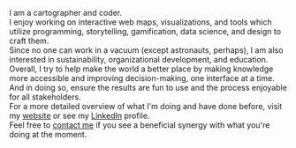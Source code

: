 I am a cartographer and coder.
<br>I enjoy working on interactive web maps, visualizations, and tools which utilize programming, storytelling, gamification, data science, and design to craft them.
<br>Since no one can work in a vacuum (except astronauts, perhaps), I am also interested in sustainability, organizational development, and education.
<br>Overall, I try to help make the world a better place by making knowledge more accessible and improving decision-making, one interface at a time. And in doing so, ensure the results are fun to use and the process enjoyable for all stakeholders.
<br>For a more detailed overview of what I'm doing and have done before, visit my <a href="https://justvalerian.com" target="_blank">website</a> or see my <a href="https://www.linkedin.com/in/valerianlange/" target="_blank">LinkedIn</a> profile.
<br>Feel free to <a href="mailto:website@justvalerian.com" target="_blank">contact me</a> if you see a beneficial synergy with what you're doing at the moment.

<!---
justvalerian/justvalerian is a ✨ special ✨ repository because its `README.md` (this file) appears on your GitHub profile.
You can click the Preview link to take a look at your changes.
--->
